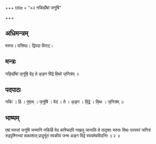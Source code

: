 +++
title = "०२ नकिर्ह्येषां जनूंषि"

+++
## अधिमन्त्रम्
मरुतः। वसिष्ठः। द्विपदा विराट्।

## मन्त्रः
नकि॒र्ह्ये॑षां ज॒नूंषि॒ वेद॒ ते अ॒ङ्ग वि॑द्रे मि॒थो ज॒नित्र॑म् ॥

## पदपाठः
नकिः॑ । हि । ए॒षा॒म् । ज॒नूंषि॑ । वेद॑ । ते । अ॒ङ्ग । वि॒द्रे॒ । मि॒थः । ज॒नित्र॑म् ॥

## भाष्यम्
एषां मरुतां जनूंषि जन्मानि नकिर्हि वेद कश्चिदपि नखलु जानाति ते तादृशाः मरुतः मिथः परस्परं जनित्रं रुद्रपृश्निभ्यां सकाशात् प्रादुर्भूतं स्वकीयं जन्म अङ्ग विद्रे स्वयमेवविदन्ति ॥ २ ॥